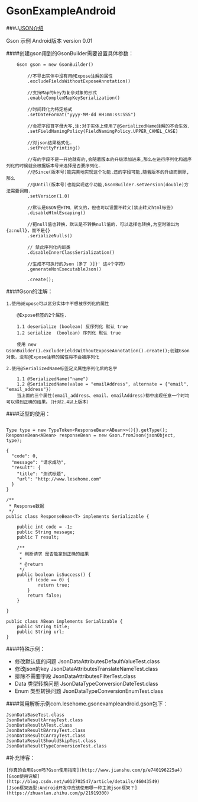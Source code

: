 # GsonExampleAndroid

###J[JSON介绍](http://www.json.org/json-zh.html)

Gson 示例  Android版本  version 0.01

####创建gson用到的GsonBuilder需要设置具体参数：

```
    Gson gson = new GsonBuilder()

        //不导出实体中没有用@Expose注解的属性
        .excludeFieldsWithoutExposeAnnotation()

        //支持Map的key为复杂对象的形式
        .enableComplexMapKeySerialization()

        //时间转化为特定格式
        .setDateFormat("yyyy-MM-dd HH:mm:ss:SSS")

        //会把字段首字母大写,注:对于实体上使用了@SerializedName注解的不会生效.
        .setFieldNamingPolicy(FieldNamingPolicy.UPPER_CAMEL_CASE)

        //对json结果格式化.
        .setPrettyPrinting()

        //有的字段不是一开始就有的,会随着版本的升级添加进来,那么在进行序列化和返序列化的时候就会根据版本号来选择是否要序列化.
        //@Since(版本号)能完美地实现这个功能.还的字段可能,随着版本的升级而删除,那么
        //@Until(版本号)也能实现这个功能,GsonBuilder.setVersion(double)方法需要调用.
        .setVersion(1.0)

        //默认是GSON把HTML 转义的，但也可以设置不转义(禁止转义html标签)
        .disableHtmlEscaping()

        //把null值也转换，默认是不转换null值的，可以选择也转换,为空时输出为{a:null}，而不是{}
        .serializeNulls()

        // 禁此序列化内部类
        .disableInnerClassSerialization()

        //生成不可执行的Json（多了 )]}' 这4个字符）
        .generateNonExecutableJson()

        .create();

```


####Gson的注解：

```
1.使用@Expose可以区分实体中不想被序列化的属性

    @Expose标签的2个属性.

    1.1 deserialize (boolean) 反序列化 默认 true
    1.2 serialize  (boolean) 序列化 默认 true

    使用 new GsonBuilder().excludeFieldsWithoutExposeAnnotation().create();创建Gson对象，没有@Expose注释的属性将不会被序列化

2.使用@SerializedName标签定义属性序列化后的名字

    1.1 @SerializedName("name")
    1.2 @SerializedName(value = "emailAddress", alternate = {"email", "email_address"})
    当上面的三个属性(email_address、email、emailAddress)都中出现任意一个时均可以得到正确的结果。（针对2.4以上版本）

```


####泛型的使用：

```

Type type = new TypeToken<ResponseBean<ABean>>(){}.getType();
ResponseBean<ABean> responseBean = new Gson.fromJson(jsonObject, type);

{
  "code": 0,
  "message": "请求成功",
  "result": {
    "title": "测试标题",
    "url": "http://www.lesehome.com"
  }
}

/**
 * Response数据
 */
public class ResponseBean<T> implements Serializable {

    public int code = -1;
    public String message;
    public T result;

    /**
     * 判断请求 是否能拿到正确的结果
     *
     * @return
     */
    public boolean isSuccess() {
        if (code == 0) {
            return true;
        }
        return false;
    }

}

public class ABean implements Serializable {
    public String title;
    public String url;
}

```

####特殊示例：

* 修改默认值的问题         JsonDataAttributesDefaultValueTest.class
* 修改json的key          JsonDataAttributesTranslateNameTest.class
* 排除不需要字段           JsonDataAttributesFilterTest.class
* Data 类型转换问题       JsonDataTypeConversionDateTest.class
* Enum 类型转换问题       JsonDataTypeConversionEnumTest.class


####常用解析示例com.lesehome.gsonexampleandroid.gson包下：


```
JsonDataBaseTest.class
JsonDataResultArrayTest.class
JsonDataResultATest.class
JsonDataResultBArrayTest.class
JsonDataResultCArrayTest.class
JsonDataResultShouldSkipTest.class
JsonDataResultTypeConversionTest.class
```


#补充博客：
```
[你真的会用Gson吗?Gson使用指南](http://www.jianshu.com/p/e740196225a4)
[Gson使用详解](http://blog.csdn.net/u012702547/article/details/46043549)
[Json框架选型:Android开发中应该使用哪一种主流json框架？](https://zhuanlan.zhihu.com/p/21919300)
```



